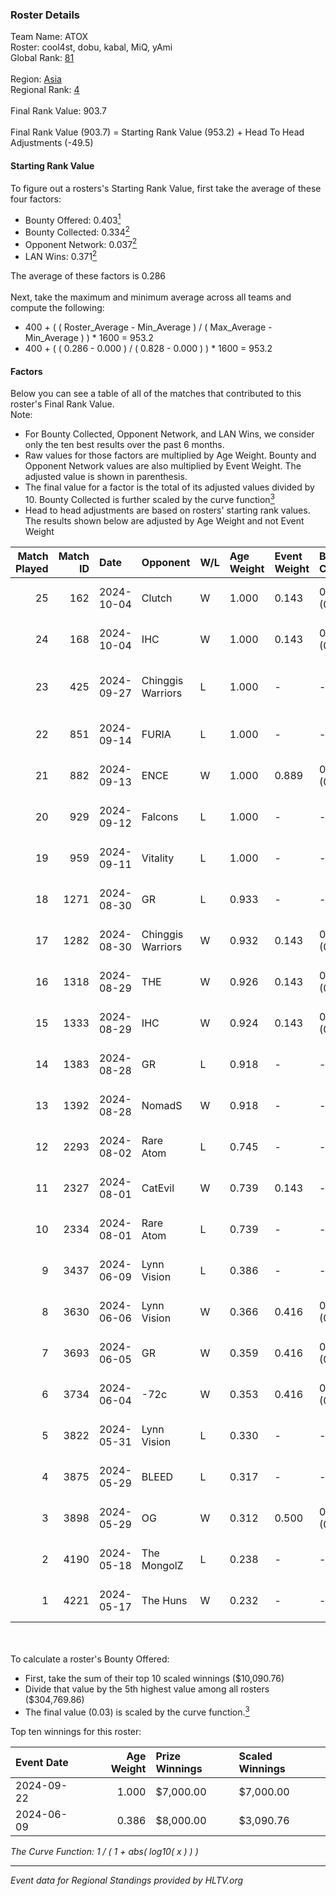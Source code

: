 ### Roster Details<br />
Team Name: ATOX<br />
Roster: cool4st, dobu, kabal, MiQ, yAmi<br />
Global Rank: [81](../../standings_global_2024_10_09.md)<br />
<br />
Region: [Asia]( ../../standings_asia_2024_10_09.md)<br />
Regional Rank: [4]( ../../standings_asia_2024_10_09.md)<br />
<br />
Final Rank Value:  903.7<br />
<br />
Final Rank Value (903.7) = Starting Rank Value (953.2) + Head To Head Adjustments (-49.5)<br />

#### Starting Rank Value<br />
To figure out a rosters's Starting Rank Value, first take the average of these four factors:<br />
- Bounty Offered: 0.403[<sup>1</sup>](#table2)
- Bounty Collected: 0.334[<sup>2</sup>](#table1)
- Opponent Network: 0.037[<sup>2</sup>](#table1)
- LAN Wins: 0.371[<sup>2</sup>](#table1)

The average of these factors is 0.286<br />
<br />
Next, take the maximum and minimum average across all teams and compute the following:<br />
- 400 + ( ( Roster_Average - Min_Average ) / ( Max_Average - Min_Average ) ) * 1600 = 953.2
- 400 + ( ( 0.286 - 0.000 ) / ( 0.828 - 0.000 ) ) * 1600 = 953.2


#### Factors<br />
Below you can see a table of all of the matches that contributed to this roster's Final Rank Value.<br />
Note:<br />

- For Bounty Collected, Opponent Network, and LAN Wins, we consider only the ten best results over the past 6 months.
- Raw values for those factors are multiplied by Age Weight. Bounty and Opponent Network values are also multiplied by Event Weight. The adjusted value is shown in parenthesis.
- The final value for a factor is the total of its adjusted values divided by 10. Bounty Collected is further scaled by the curve function[<sup>3</sup>](#curveFunction)
- Head to head adjustments are based on rosters' starting rank values. The results shown below are adjusted by Age Weight and not Event Weight
<span id="table1"></span><br />


| Match Played | Match ID | Date       | Opponent          | W/L | Age Weight | Event Weight | Bounty Collected | Opponent Network | LAN Wins  | H2H Adj. | Roster                                |
| -: | -: | :- | :- | :- | :- | :- | :- | :- | :- | -: | :- |
|           25 |      162 | 2024-10-04 | Clutch            | W   | 1.000      | 0.143        | 0.000 (0.000)    | -                | 1 (1.000) |     2.46 | cool4st, dobu, kabal, MiQ, yAmi       |
|           24 |      168 | 2024-10-04 | IHC               | W   | 1.000      | 0.143        | 0.000 (0.000)    | 0.187 (0.027)    | 1 (1.000) |     6.09 | cool4st, dobu, kabal, MiQ, yAmi       |
|           23 |      425 | 2024-09-27 | Chinggis Warriors | L   | 1.000      | -            | -                | -                | -         |   -18.98 | dobu, FlyNN, kabal, MiQ, yAmi         |
|           22 |      851 | 2024-09-14 | FURIA             | L   | 1.000      | -            | -                | -                | -         |    -0.64 | Annihilation, dobu, kabal, MiQ, yAmi  |
|           21 |      882 | 2024-09-13 | ENCE              | W   | 1.000      | 0.889        | 0.092 (0.082)    | 0.200 (0.178)    | 1 (1.000) |    19.09 | Annihilation, dobu, kabal, MiQ, yAmi  |
|           20 |      929 | 2024-09-12 | Falcons           | L   | 1.000      | -            | -                | -                | -         |    -1.50 | Annihilation, dobu, kabal, MiQ, yAmi  |
|           19 |      959 | 2024-09-11 | Vitality          | L   | 1.000      | -            | -                | -                | -         |    -0.10 | Annihilation, dobu, kabal, MiQ, yAmi  |
|           18 |     1271 | 2024-08-30 | GR                | L   | 0.933      | -            | -                | -                | -         |   -22.73 | Annihilation, dobu, kabal, MiQ, yAmi  |
|           17 |     1282 | 2024-08-30 | Chinggis Warriors | W   | 0.932      | 0.143        | 0.010 (0.001)    | 0.154 (0.021)    | 0 (0.000) |    11.16 | Annihilation, dobu, kabal, MiQ, yAmi  |
|           16 |     1318 | 2024-08-29 | THE               | W   | 0.926      | 0.143        | 0.000 (0.000)    | 0.091 (0.012)    | 0 (0.000) |     2.94 | Annihilation, dobu, kabal, MiQ, yAmi  |
|           15 |     1333 | 2024-08-29 | IHC               | W   | 0.924      | 0.143        | 0.000 (0.000)    | 0.187 (0.025)    | 0 (0.000) |     4.91 | Annihilation, dobu, kabal, MiQ, yAmi  |
|           14 |     1383 | 2024-08-28 | GR                | L   | 0.918      | -            | -                | -                | -         |   -23.67 | Annihilation, dobu, kabal, MiQ, yAmi  |
|           13 |     1392 | 2024-08-28 | NomadS            | W   | 0.918      | -            | -                | -                | 0 (0.000) |     2.34 | Annihilation, dobu, kabal, MiQ, yAmi  |
|           12 |     2293 | 2024-08-02 | Rare Atom         | L   | 0.745      | -            | -                | -                | -         |   -14.18 | Annihilation, dobu, kabal, MiQ, yAmi  |
|           11 |     2327 | 2024-08-01 | CatEvil           | W   | 0.739      | 0.143        | -                | 0.165 (0.017)    | 0 (0.000) |     3.02 | Annihilation, dobu, kabal, MiQ, yAmi  |
|           10 |     2334 | 2024-08-01 | Rare Atom         | L   | 0.739      | -            | -                | -                | -         |   -14.51 | Annihilation, dobu, kabal, MiQ, yAmi  |
|            9 |     3437 | 2024-06-09 | Lynn Vision       | L   | 0.386      | -            | -                | -                | -         |    -7.37 | Annihilation, dobu, kabal, MiQ, Zesta |
|            8 |     3630 | 2024-06-06 | Lynn Vision       | W   | 0.366      | 0.416        | 0.049 (0.007)    | 0.128 (0.019)    | -         |     4.53 | Annihilation, dobu, kabal, MiQ, Zesta |
|            7 |     3693 | 2024-06-05 | GR                | W   | 0.359      | 0.416        | 0.004 (0.001)    | 0.128 (0.019)    | -         |     1.94 | Annihilation, dobu, kabal, MiQ, Zesta |
|            6 |     3734 | 2024-06-04 | -72c              | W   | 0.353      | 0.416        | 0.002 (0.000)    | 0.084 (0.012)    | -         |     0.97 | Annihilation, dobu, kabal, MiQ, Zesta |
|            5 |     3822 | 2024-05-31 | Lynn Vision       | L   | 0.330      | -            | -                | -                | -         |    -6.46 | Annihilation, dobu, kabal, MiQ, Zesta |
|            4 |     3875 | 2024-05-29 | BLEED             | L   | 0.317      | -            | -                | -                | -         |    -2.80 | Annihilation, dobu, kabal, MiQ, Zesta |
|            3 |     3898 | 2024-05-29 | OG                | W   | 0.312      | 0.500        | 0.061 (0.010)    | 0.268 (0.042)    | 1 (0.312) |     3.72 | Annihilation, dobu, kabal, MiQ, Zesta |
|            2 |     4190 | 2024-05-18 | The MongolZ       | L   | 0.238      | -            | -                | -                | -         |    -0.08 | Annihilation, dobu, kabal, MiQ, Zesta |
|            1 |     4221 | 2024-05-17 | The Huns          | W   | 0.232      | -            | -                | -                | 1 (0.232) |     0.31 | Annihilation, dobu, kabal, MiQ, Zesta |

<br />
<span id="table2"></span><br />
To calculate a roster's Bounty Offered:<br />

- First, take the sum of their top 10 scaled winnings ($10,090.76)
- Divide that value by the 5th highest value among all rosters ($304,769.86)
- The final value (0.03) is scaled by the curve function.[<sup>3</sup>](#curveFunction)

Top ten winnings for this roster:<br />

| Event Date | Age Weight | Prize Winnings | Scaled Winnings |
| :- | -: | :- | :- |
| 2024-09-22 |      1.000 | $7,000.00      | $7,000.00       |
| 2024-06-09 |      0.386 | $8,000.00      | $3,090.76       |


<span id="curveFunction"></span>_The Curve Function: 1 / ( 1 + abs( log10( x ) ) )_<br />

---
_Event data for Regional Standings provided by HLTV.org_<br />
